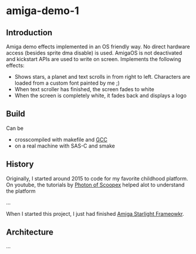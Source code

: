 # amiga-demo-1

## Introduction

Amiga demo effects implemented in an OS friendly way. No direct
hardware access (besides sprite dma disable) is used. AmigaOS
is not deactivated and kickstart APIs are used to write on screen.
Implements the following effects:

* Shows stars, a planet and text scrolls in from right to left.
  Characters are loaded from a custom font painted by me ;)
* When text scroller has finished, the screen fades to white
* When the screen is completely white, it fades back and displays
  a logo

## Build

Can be 

* crosscompiled with makefile and [GCC](http://aminet.net/package/dev/gcc/m68k-amigaos-gcc)
* on a real machine with SAS-C and smake

## History

Originally, I started around 2015 to code for my favorite childhood platform.
On youtube, the tutorials by [Photon of Scoopex](https://www.youtube.com/channel/UC1lfCoAuwbQ22H-KoImEygg)
helped alot to understand the platform 

...

When I started this project, I just had finished 
[Amiga Starlight Frameowkr](https://github.com/b3lial/amiga-starlight-framework). 

## Architecture

...
